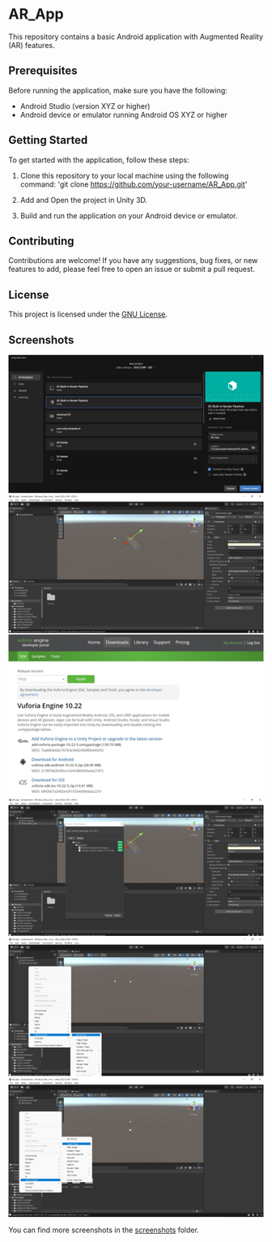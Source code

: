 # AR_App

This repository contains a basic Android application with Augmented Reality (AR) features.


## Prerequisites

Before running the application, make sure you have the following:

- Android Studio (version XYZ or higher)
- Android device or emulator running Android OS XYZ or higher

## Getting Started

To get started with the application, follow these steps:

1. Clone this repository to your local machine using the following command:
   'git clone https://github.com/your-username/AR_App.git'
   
3. Add and Open the project in Unity 3D.

4. Build and run the application on your Android device or emulator.

## Contributing

Contributions are welcome! If you have any suggestions, bug fixes, or new features to add, please feel free to open an issue or submit a pull request.

## License

This project is licensed under the [GNU License](LICENSE).

## Screenshots

![Screenshot 1](Screenshots/01.jpg)
![Screenshot 2](Screenshots/02.jpg)
![Screenshot 27](Screenshots/03.jpg)
![Screenshot 1](Screenshots/04.jpg)
![Screenshot 2](Screenshots/05.jpg)
![Screenshot 27](Screenshots/06.jpg)

You can find more screenshots in the [screenshots](screenshots) folder.
